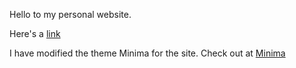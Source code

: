 Hello to my personal website.

Here's a [link](https://abhishekkumar2718.github.io/)

I have modified the theme Minima for the site. Check out at [Minima](https://github.com/jekyll/minima)
